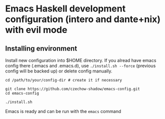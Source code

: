 # Emacs Haskell development configuration (intero and dante+nix) with evil mode 

## Installing environment
Install new configuration into $HOME directory.  If you alread have
emacs config there (.emacs and .emacs.d), use `./install.sh --force`
(previous config will be backed up) or delete config manually.

```
cd /path/to/your/config-dir # create it if necessary

git clone https://github.com/czechow-shadow/emacs-config.git
cd emacs-config

./install.sh
```

Emacs is ready and can be run with the  ```emacs``` command

